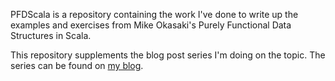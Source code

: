 PFDScala is a repository containing the work I've done to write up the examples
and exercises from Mike Okasaki's Purely Functional Data Structures in Scala.

This repository supplements the blog post series I'm doing on the topic. The
series can be found on [my blog](http://jordanlewis.org/blog/categories/pfds/).
